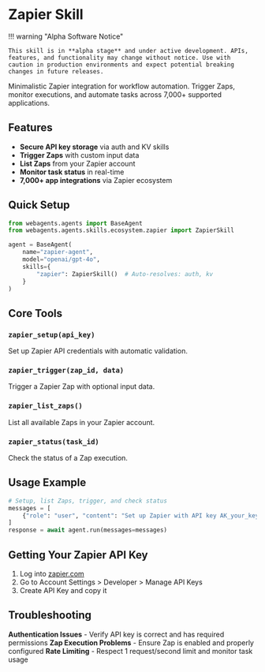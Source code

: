 # Zapier Skill

!!! warning "Alpha Software Notice"

    This skill is in **alpha stage** and under active development. APIs, features, and functionality may change without notice. Use with caution in production environments and expect potential breaking changes in future releases.

Minimalistic Zapier integration for workflow automation. Trigger Zaps, monitor executions, and automate tasks across 7,000+ supported applications.

## Features

- **Secure API key storage** via auth and KV skills
- **Trigger Zaps** with custom input data
- **List Zaps** from your Zapier account
- **Monitor task status** in real-time
- **7,000+ app integrations** via Zapier ecosystem

## Quick Setup

```python
from webagents.agents import BaseAgent
from webagents.agents.skills.ecosystem.zapier import ZapierSkill

agent = BaseAgent(
    name="zapier-agent",
    model="openai/gpt-4o",
    skills={
        "zapier": ZapierSkill()  # Auto-resolves: auth, kv
    }
)
```

## Core Tools

### `zapier_setup(api_key)`
Set up Zapier API credentials with automatic validation.

### `zapier_trigger(zap_id, data)`
Trigger a Zapier Zap with optional input data.

### `zapier_list_zaps()`
List all available Zaps in your Zapier account.

### `zapier_status(task_id)`
Check the status of a Zap execution.

## Usage Example

```python
# Setup, list Zaps, trigger, and check status
messages = [
    {"role": "user", "content": "Set up Zapier with API key AK_your_key, list my Zaps, then trigger lead processing Zap for John Smith"}
]
response = await agent.run(messages=messages)
```

## Getting Your Zapier API Key

1. Log into [zapier.com](https://zapier.com)
2. Go to Account Settings > Developer > Manage API Keys
3. Create API Key and copy it

## Troubleshooting

**Authentication Issues** - Verify API key is correct and has required permissions
**Zap Execution Problems** - Ensure Zap is enabled and properly configured
**Rate Limiting** - Respect 1 request/second limit and monitor task usage